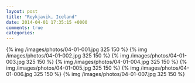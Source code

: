 ```yaml
---
layout: post
title: "Reykjavik, Iceland"
date: 2014-04-01 17:35:15 +0000
comments: true
categories: 
---
```

{% img /images/photos/04-01-001.jpg 325 150 %}
{% img /images/photos/04-01-002.jpg 325 150 %}
{% img /images/photos/04-01-003.jpg 325 150 %}
{% img /images/photos/04-01-004.jpg 325 150 %}
{% img /images/photos/04-01-005.jpg 325 150 %}
{% img /images/photos/04-01-006.jpg 325 150 %}
{% img /images/photos/04-01-007.jpg 325 150 %}